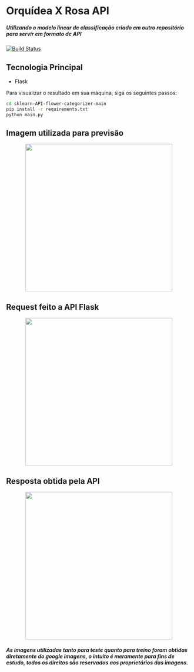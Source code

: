 # Orquídea X Rosa API
##### Utilizando o modelo linear de classificação criado em outro repositório para  servir em formato de API
[![Build Status](https://travis-ci.org/joemccann/dillinger.svg?branch=master)](https://travis-ci.org/joemccann/dillinger)

## Tecnologia Principal

- Flask

Para visualizar o resultado em sua máquina, siga os seguintes passos:
```sh
cd sklearn-API-flower-categorizer-main
pip install -r requirements.txt
python main.py
```

## Imagem utilizada para previsão
<div align="center">
  <img src="https://user-images.githubusercontent.com/32532873/141648039-12878d3d-f2c5-4f32-bbb8-c7b8c74d7c7b.jpg" width="400" height="400">
</div>

## Request feito a API Flask
<div align="center">
  <img src="https://user-images.githubusercontent.com/32532873/141648041-ae099fc3-2db5-475a-92f4-c0a590621005.png" width="400" height="400">
</div>

## Resposta obtida pela API
<div align="center">
  <img src="https://user-images.githubusercontent.com/32532873/141648042-8dae1ff2-1e90-460d-8967-da7e29642eb1.png" width="400" height="400">
</div>

##### As imagens utilizadas tanto para teste quanto para treino foram obtidas diretamente do google imagens, o intuito é meramente para fins de estudo, todos os direitos são reservados aos proprietários das imagens.
